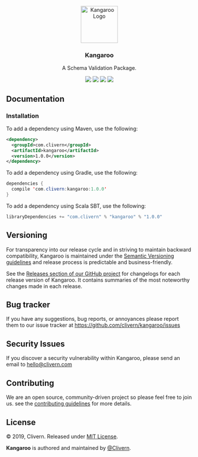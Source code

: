 <p align="center">
    <img alt="Kangaroo Logo" src="https://raw.githubusercontent.com/Clivern/Kangaroo/master/images/logo.png" height="100" />
    <h3 align="center">Kangaroo</h3>
    <p align="center">A Schema Validation Package.</p>
    <p align="center">
        <a href="http://www.javadoc.io/doc/com.clivern/kangaroo"><img src="http://www.javadoc.io/badge/com.clivern/kangaroo.svg"></a>
        <a href="https://travis-ci.org/Clivern/Kangaroo"><img src="https://travis-ci.org/Clivern/Kangaroo.svg?branch=master"></a>
        <a href="https://mvnrepository.com/artifact/com.clivern/kangaroo/1.0.0"><img src="https://img.shields.io/maven-central/v/com.clivern/kangaroo.svg"></a>
        <a href="https://github.com/Clivern/Kangaroo/blob/master/LICENSE"><img src="https://img.shields.io/badge/LICENSE-MIT-orange.svg"></a>
    </p>
</p>


## Documentation

### Installation

To add a dependency using Maven, use the following:
```xml
<dependency>
  <groupId>com.clivern</groupId>
  <artifactId>kangaroo</artifactId>
  <version>1.0.0</version>
</dependency>
```

To add a dependency using Gradle, use the following:
```java
dependencies {
  compile 'com.clivern:kangaroo:1.0.0'
}
```

To add a dependency using Scala SBT, use the following:
```java
libraryDependencies += "com.clivern" % "kangaroo" % "1.0.0"
```


## Versioning

For transparency into our release cycle and in striving to maintain backward compatibility, Kangaroo is maintained under the [Semantic Versioning guidelines](https://semver.org/) and release process is predictable and business-friendly.

See the [Releases section of our GitHub project](https://github.com/clivern/kangaroo/releases) for changelogs for each release version of Kangaroo. It contains summaries of the most noteworthy changes made in each release.


## Bug tracker

If you have any suggestions, bug reports, or annoyances please report them to our issue tracker at https://github.com/clivern/kangaroo/issues


## Security Issues

If you discover a security vulnerability within Kangaroo, please send an email to [hello@clivern.com](mailto:hello@clivern.com)


## Contributing

We are an open source, community-driven project so please feel free to join us. see the [contributing guidelines](CONTRIBUTING.md) for more details.


## License

© 2019, Clivern. Released under [MIT License](https://opensource.org/licenses/mit-license.php).

**Kangaroo** is authored and maintained by [@Clivern](http://github.com/clivern).